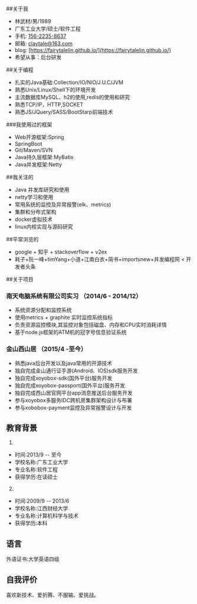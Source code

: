 ##关于我
- 林武材/男/1989
- 广东工业大学/硕士/软件工程
- 手机: [156-2235-8637](tel://15622358637)
- 邮箱: <claytale@163.com>
- blog: [https://fairytalelin.github.io/](https://fairytalelin.github.io/)
- 希望从事：后台研发

##关于编程
- 扎实的Java基础:Collection/IO/NIO/J.U.C/JVM
- 熟悉Unix/Linux/Shell下的环境开发
- 主流数据库MySQL、h2的使用,redis的使用和研究
- 熟悉TCP/IP，HTTP,SOCKET
- 熟悉JS/JQuery/SASS/BootStarp前端技术


###我使用过的框架
- Web开源框架:Spring
- SpringBoot
- Git/Maven/SVN
- Java持久层框架:MyBatis
- Java并发框架:Netty

##我关注的
- Java 并发库研究和使用
- netty学习和使用
- 常用系统的监控及异常报警(elk、metrics)
- 集群和分布式架构
- docker虚拟技术
- linux内核实现与源码研究


##平常浏览的
- google + 知乎 + stackoverflow + v2ex
- 耗子+阮一峰+timYang+小道+江南白衣+简书+importsnew+并发编程网 < 开发者头条

##关于项目
### 南天电脑系统有限公司实习 （2014/6 - 2014/12）
  - 系统资源分配和监控系统
  - 使用metrics + graphite 实时监控系统指标
  - 负责资源监控模块,其监控对象包括磁盘、内存和CPU实时消耗详情
  - 基于node.js框架的ATM机的冠字号信息验证系统

### 金山西山居 （2015/4 -至今）
  - 熟悉java后台开发以及java常用的开源技术
  - 独自完成金山通行证手游(Android、IOS)sdk服务开发
  - 独自完成xoyobox-sdk(国外平台)服务开发
  - 独自完成xoyobox-passport(国外平台)服务开发
  - 独自完成西山居官网平台app消息推送后台服务开发
  - 参与xoyobox多服务IDC跨机房集群架构设计与布署
  - 参与xobobox-payment监控及异常报警设计与开发

## 教育背景
1. 
  - 时间:2013/9 -- 至今
  - 学校名称:广东工业大学
  - 专业名称:软件工程
  - 获得学历:在读硕士
2. 
  - 时间:2009/9 -- 2013/6
  - 学校名称:江西财经大学
  - 专业名称:计算机科学与技术
  - 获得学历:本科


语言
-----------
外语证书:大学英语四级

自我评价
-----------
喜欢新技术、爱折腾、不服输、爱挑战。
